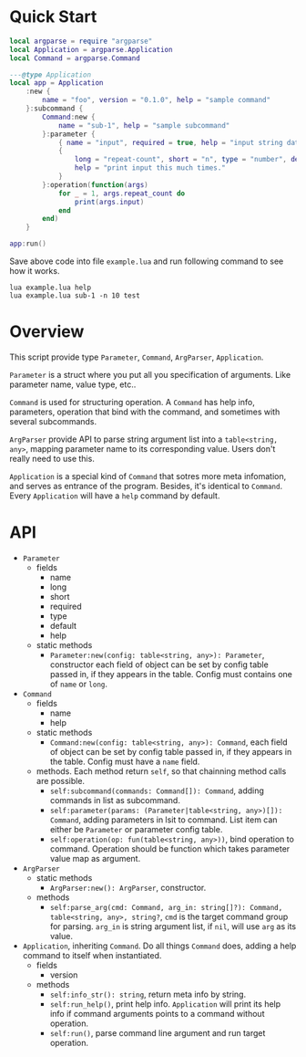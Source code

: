 # Quick Start

```lua
local argparse = require "argparse"
local Application = argparse.Application
local Command = argparse.Command

---@type Application
local app = Application
    :new {
        name = "foo", version = "0.1.0", help = "sample command"
    }:subcommand {
        Command:new {
            name = "sub-1", help = "sample subcommand"
        }:parameter {
            { name = "input", required = true, help = "input string data" },
            {
                long = "repeat-count", short = "n", type = "number", default = 1,
                help = "print input this much times."
            }
        }:operation(function(args)
            for _ = 1, args.repeat_count do
                print(args.input)
            end
        end)
    }

app:run()
```

Save above code into file `example.lua` and run following command to see how it
works.

```
lua example.lua help
lua example.lua sub-1 -n 10 test
```

# Overview

This script provide type `Parameter`, `Command`, `ArgParser`, `Application`.

`Parameter` is a struct where you put all you specification of arguments. Like 
parameter name, value type, etc..

`Command` is used for structuring operation. A `Command` has help info, parameters,
operation that bind with the command, and sometimes with several subcommands.

`ArgParser` provide API to parse string argument list into a `table<string, any>`,
mapping parameter name to its corresponding value. Users don't really need to use
this.

`Application` is a special kind of `Command` that sotres more meta infomation,
and serves as entrance of the program. Besides, it's identical to `Command`. Every
`Application` will have a `help` command by default.

# API

- `Parameter`
  - fields
    - name
    - long
    - short
    - required
    - type
    - default
    - help
  - static methods
    - `Parameter:new(config: table<string, any>): Parameter`, constructor each
      field of object can be set by config table passed in, if they appears in 
      the table. Config must contains one of `name` or `long`.
- `Command`
  - fields
    - name
    - help
  - static methods
    - `Command:new(config: table<string, any>): Command`, each field of object
      can be set by config table passed in, if they appears in the table. Config
      must have a `name` field.
  - methods. Each method return `self`, so that chainning method calls are possible.
    - `self:subcommand(commands: Command[]): Command`, adding commands in list
      as subcommand.
    - `self:parameter(params: (Parameter|table<string, any>)[]): Command`,
      adding parameters in lsit to command. List item can either be `Parameter`
      or parameter config table.
    - `self:operation(op: fun(table<string, any>))`, bind operation to command.
      Operation should be function which takes parameter value map as argument.
- `ArgParser`
  - static methods
    - `ArgParser:new(): ArgParser`, constructor.
  - methods
    - `self:parse_arg(cmd: Command, arg_in: string[]?): Command, table<string, any>, string?`,
    `cmd` is the target command group for parsing. `arg_in` is string argument
    list, if `nil`, will use `arg` as its value.
- `Application`, inheriting `Command`. Do all things `Command` does, adding a help
  command to itself when instantiated.
  - fields
    - version
  - methods
    - `self:info_str(): string`, return meta info by string.
    - `self:run_help()`, print help info. `Application` will print its help info
      if command arguments points to a command without operation.
    - `self:run()`, parse command line argument and run target operation.


